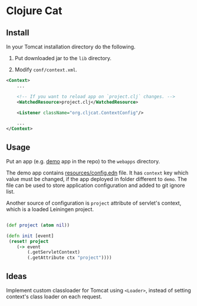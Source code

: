 # Clojure Cat

## Install

In your Tomcat installation directory do the following.

1. Put downloaded jar to the `lib` directory.

2. Modify `conf/context.xml`.

```xml
<Context>
    ...

    <!-- If you want to reload app on `project.clj` changes. -->
    <WatchedResource>project.clj</WatchedResource>

    <Listener className="org.cljcat.ContextConfig"/>

    ...
</Context>
```

## Usage

Put an app (e.g. [demo](./demo) app in the repo) to the `webapps` directory.

The demo app contains [resources/config.edn](./demo/resources/config.edn) file.
It has `context` key which value must be changed, if the app deployed in folder different to `demo`.
The file can be used to store application configuration and added to git ignore list.

Another source of configuration is `project` attribute of servlet's context, which is a loaded Leiningen project.

```clj

(def project (atom nil))

(defn init [event]
 (reset! project
    (-> event
        (.getServletContext)
        (.getAttribute ctx "project"))))
```

## Ideas

Implement custom classloader for Tomcat using `<Loader>`, instead of setting context's class loader on each request.
